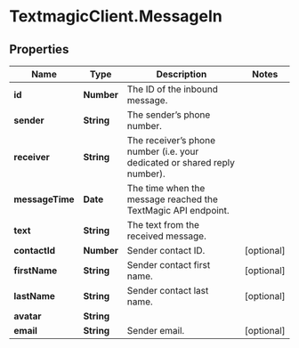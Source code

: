 # TextmagicClient.MessageIn

## Properties
Name | Type | Description | Notes
------------ | ------------- | ------------- | -------------
**id** | **Number** | The ID of the inbound message. | 
**sender** | **String** | The sender’s phone number. | 
**receiver** | **String** | The receiver’s phone number (i.e. your dedicated or shared reply number). | 
**messageTime** | **Date** | The time when the message reached the TextMagic API endpoint. | 
**text** | **String** | The text from the received message. | 
**contactId** | **Number** | Sender contact ID. | [optional] 
**firstName** | **String** | Sender contact first name. | [optional] 
**lastName** | **String** | Sender contact last name. | [optional] 
**avatar** | **String** |  | 
**email** | **String** | Sender email. | [optional] 



